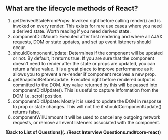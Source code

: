 ## What are the lifecycle methods of React?

1. getDerivedStateFromProps: Invoked right before calling render() and is invoked on every render. This exists for rare use cases where you need a derived state. Worth reading if you need derived state.
2. componentDidMount: Executed after first rendering and where all AJAX requests, DOM or state updates, and set up event listeners should occur.
3. shouldComponentUpdate: Determines if the component will be updated or not. By default, it returns true. If you are sure that the component doesn't need to render after the state or props are updated, you can return a false value. It is a great place to improve performance as it allows you to prevent a re-render if component receives a new prop.
4. getSnapshotBeforeUpdate: Executed right before rendered output is committed to the DOM. Any value returned by this will be passed into componentDidUpdate(). This is useful to capture information from the DOM i.e. scroll position.
5. componentDidUpdate: Mostly it is used to update the DOM in response to prop or state changes. This will not fire if shouldComponentUpdate() returns false.
6. componentWillUnmount It will be used to cancel any outgoing network requests, or remove all event listeners associated with the component.

**[Back to List of Questions](../React Interview Questions.md#core-react)**
